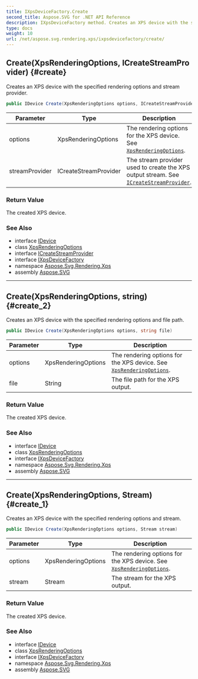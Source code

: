 ```yaml
---
title: IXpsDeviceFactory.Create
second_title: Aspose.SVG for .NET API Reference
description: IXpsDeviceFactory method. Creates an XPS device with the specified rendering options and stream provider
type: docs
weight: 10
url: /net/aspose.svg.rendering.xps/ixpsdevicefactory/create/
---
```

## Create(XpsRenderingOptions, ICreateStreamProvider) {#create}

Creates an XPS device with the specified rendering options and stream provider.

```csharp
public IDevice Create(XpsRenderingOptions options, ICreateStreamProvider streamProvider)
```

| Parameter | Type | Description |
| --- | --- | --- |
| options | XpsRenderingOptions | The rendering options for the XPS device. See [`XpsRenderingOptions`](../../xpsrenderingoptions/). |
| streamProvider | ICreateStreamProvider | The stream provider used to create the XPS output stream. See [`ICreateStreamProvider`](../../../aspose.svg.io/icreatestreamprovider/). |

### Return Value

The created XPS device.

### See Also

* interface [IDevice](../../../aspose.svg.rendering/idevice/)
* class [XpsRenderingOptions](../../xpsrenderingoptions/)
* interface [ICreateStreamProvider](../../../aspose.svg.io/icreatestreamprovider/)
* interface [IXpsDeviceFactory](../)
* namespace [Aspose.Svg.Rendering.Xps](../../../aspose.svg.rendering.xps/)
* assembly [Aspose.SVG](../../../)

---

## Create(XpsRenderingOptions, string) {#create_2}

Creates an XPS device with the specified rendering options and file path.

```csharp
public IDevice Create(XpsRenderingOptions options, string file)
```

| Parameter | Type | Description |
| --- | --- | --- |
| options | XpsRenderingOptions | The rendering options for the XPS device. See [`XpsRenderingOptions`](../../xpsrenderingoptions/). |
| file | String | The file path for the XPS output. |

### Return Value

The created XPS device.

### See Also

* interface [IDevice](../../../aspose.svg.rendering/idevice/)
* class [XpsRenderingOptions](../../xpsrenderingoptions/)
* interface [IXpsDeviceFactory](../)
* namespace [Aspose.Svg.Rendering.Xps](../../../aspose.svg.rendering.xps/)
* assembly [Aspose.SVG](../../../)

---

## Create(XpsRenderingOptions, Stream) {#create_1}

Creates an XPS device with the specified rendering options and stream.

```csharp
public IDevice Create(XpsRenderingOptions options, Stream stream)
```

| Parameter | Type | Description |
| --- | --- | --- |
| options | XpsRenderingOptions | The rendering options for the XPS device. See [`XpsRenderingOptions`](../../xpsrenderingoptions/). |
| stream | Stream | The stream for the XPS output. |

### Return Value

The created XPS device.

### See Also

* interface [IDevice](../../../aspose.svg.rendering/idevice/)
* class [XpsRenderingOptions](../../xpsrenderingoptions/)
* interface [IXpsDeviceFactory](../)
* namespace [Aspose.Svg.Rendering.Xps](../../../aspose.svg.rendering.xps/)
* assembly [Aspose.SVG](../../../)
